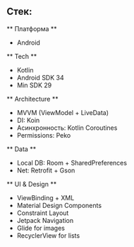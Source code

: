 ## Стек: 

** Платформа ** 
- Android

** Tech ** 
- Kotlin
- Android SDK 34
- Min SDK 29

** Architecture ** 
- MVVM (ViewModel + LiveData)
- DI: Koin
- Асинхронность: Kotlin Coroutines
- Permissions: Peko

** Data ** 
- Local DB: Room + SharedPreferences
- Net: Retrofit + Gson

** UI & Design **
- ViewBinding + XML
- Material Design Components
- Constraint Layout
- Jetpack Navigation
- Glide for images
- RecyclerView for lists
